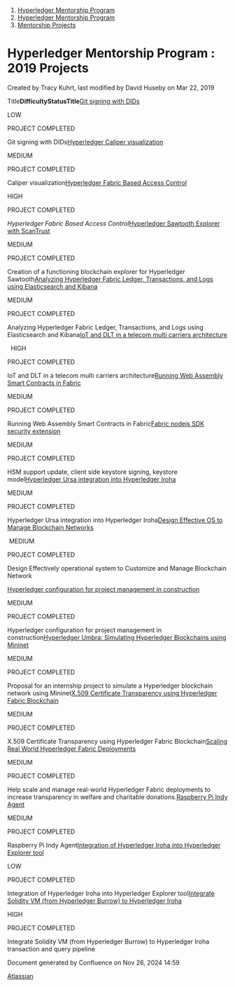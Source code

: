 1. [Hyperledger Mentorship Program](index.html)
2. [Hyperledger Mentorship Program](Hyperledger-Mentorship-Program_21954571.html)
3. [Mentorship Projects](Mentorship-Projects_21954604.html)

# Hyperledger Mentorship Program : 2019 Projects

Created by Tracy Kuhrt, last modified by David Huseby on Mar 22, 2019

Title**Difficulty****Status****Title**[Git signing with DIDs](/wiki/spaces/INTERN/pages/21954632/Git+signing+with+DIDs)

LOW

PROJECT COMPLETED

Git signing with DIDs[Hyperledger Caliper visualization](/wiki/spaces/INTERN/pages/21954626/Hyperledger+Caliper+visualization)

MEDIUM  

PROJECT COMPLETED

Caliper visualization[Hyperledger Fabric Based Access Control](/wiki/spaces/INTERN/pages/21954647/Hyperledger+Fabric+Based+Access+Control)

HIGH  

PROJECT COMPLETED

*Hyperledger Fabric Based Access Control*[Hyperledger Sawtooth Explorer with ScanTrust](/wiki/spaces/INTERN/pages/21954664/Hyperledger+Sawtooth+Explorer+with+ScanTrust)

MEDIUM

PROJECT COMPLETED

Creation of a functioning blockchain explorer for Hyperledger Sawtooth[Analyzing Hyperledger Fabric Ledger, Transactions, and Logs using Elasticsearch and Kibana](/wiki/spaces/INTERN/pages/21954712/Analyzing+Hyperledger+Fabric+Ledger+Transactions+and+Logs+using+Elasticsearch+and+Kibana)

MEDIUM  

PROJECT COMPLETED

Analyzing Hyperledger Fabric Ledger, Transactions, and Logs using Elasticsearch and Kibana[﻿IoT and DLT in a telecom multi carriers architecture](/wiki/spaces/INTERN/pages/21955764/IoT+and+DLT+in+a+telecom+multi+carriers+architecture)

  HIGH

PROJECT COMPLETED

IoT and DLT in a telecom multi carriers architecture[Running Web Assembly Smart Contracts in Fabric](/wiki/spaces/INTERN/pages/21954620/Running+Web+Assembly+Smart+Contracts+in+Fabric)

MEDIUM  

PROJECT COMPLETED

Running Web Assembly Smart Contracts in Fabric[Fabric nodejs SDK security extension](/wiki/spaces/INTERN/pages/21954649/Fabric+nodejs+SDK+security+extension)

MEDIUM

PROJECT COMPLETED

HSM support update, client side keystore signing, keystore model[Hyperledger Ursa integration into Hyperledger Iroha](/wiki/spaces/INTERN/pages/21955470/Hyperledger+Ursa+integration+into+Hyperledger+Iroha)

MEDIUM  

PROJECT COMPLETED

Hyperledger Ursa integration into Hyperledger Iroha[Design Effective OS to Manage Blockchain Networks](/wiki/spaces/INTERN/pages/21954624/Design+Effective+OS+to+Manage+Blockchain+Networks)

 MEDIUM  

PROJECT COMPLETED

Design Effectively operational system to Customize and Manage Blockchain Network

[﻿Hyperledger configuration for project management in construction](/wiki/spaces/INTERN/pages/21955704/Hyperledger+configuration+for+project+management+in+construction)

MEDIUM  

PROJECT COMPLETED

Hyperledger configuration for project management in construction[Hyperledger Umbra: Simulating Hyperledger Blockchains using Mininet](/wiki/spaces/INTERN/pages/21955451/Hyperledger+Umbra+Simulating+Hyperledger+Blockchains+using+Mininet)

MEDIUM  

PROJECT COMPLETED

Proposal for an internship project to simulate a Hyperledger blockchain network using Mininet[﻿X.509 Certificate Transparency using Hyperledger Fabric Blockchain](/wiki/spaces/INTERN/pages/21954617/X.509+Certificate+Transparency+using+Hyperledger+Fabric+Blockchain)

MEDIUM  

PROJECT COMPLETED

X.509 Certificate Transparency using Hyperledger Fabric Blockchain[Scaling Real World Hyperledger Fabric Deployments](/wiki/spaces/INTERN/pages/21954595/Scaling+Real+World+Hyperledger+Fabric+Deployments)

MEDIUM  

PROJECT COMPLETED

Help scale and manage real-world Hyperledger Fabric deployments to increase transparency in welfare and charitable donations.[Raspberry Pi Indy Agent](/wiki/spaces/INTERN/pages/21954629/Raspberry+Pi+Indy+Agent)

MEDIUM  

PROJECT COMPLETED

Raspberry Pi Indy Agent[Integration of Hyperledger Iroha into Hyperledger Explorer tool](/wiki/spaces/INTERN/pages/21954638/Integration+of+Hyperledger+Iroha+into+Hyperledger+Explorer+tool)

LOW   

PROJECT COMPLETED

Integration of Hyperledger Iroha into Hyperledger Explorer tool[Integrate Solidity VM (from Hyperledger Burrow) to Hyperledger Iroha](/wiki/spaces/INTERN/pages/21955662/Integrate+Solidity+VM+from+Hyperledger+Burrow+to+Hyperledger+Iroha)

HIGH

PROJECT COMPLETED

Integrate Solidity VM (from Hyperledger Burrow) to Hyperledger Iroha transaction and query pipeline

Document generated by Confluence on Nov 26, 2024 14:59

[Atlassian](http://www.atlassian.com/)
